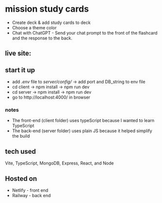 # mission study cards
* Create deck & add study cards to deck
* Choose a theme color
* Chat with ChatGPT - Send your chat prompt to the front of the flashcard and the response to the back.
## live site: 
<a href="https://missionchatgpt.com/" target="_blank"></a> 
## start it up
* add *.env* file to *server/config/* -> add port and DB_string to env file
* cd client -> npm install -> npm run dev
* cd server -> npm install -> npm run dev
* go to http://localhost:4000/ in browser

### notes
* The front-end (client folder) uses typeScript because I wanted to learn TypeScript
* The back-end (server folder) uses plain JS because it helped simplify the build


## tech used
Vite, TypeScript, MongoDB, Express, React, and Node

## Hosted on
* Netlify - front end
* Railway - back end
